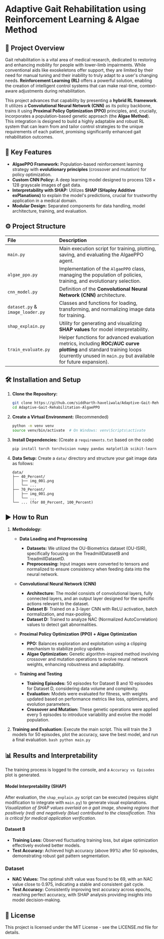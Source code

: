 # Adaptive Gait Rehabilitation using Reinforcement Learning & Algae Method

## 🧠 Project Overview

Gait rehabilitation is a vital area of medical research, dedicated to restoring and enhancing mobility for people with lower-limb impairments. While conventional aids like exoskeletons offer support, they are limited by their need for manual tuning and their inability to truly adapt to a user's changing needs. **Reinforcement Learning (RL)** offers a powerful solution, enabling the creation of intelligent control systems that can make real-time, context-aware adjustments during rehabilitation.

This project advances that capability by presenting a **hybrid RL framework**. It utilizes a **Convolutional Neural Network (CNN)** as its policy backbone, trains it using **Proximal Policy Optimization (PPO)** principles, and, crucially, incorporates a population-based genetic approach (the **Algae Method**). This integration is designed to build a highly adaptable and robust RL system that can learn from and tailor control strategies to the unique requirements of each patient, promising significantly enhanced gait rehabilitation outcomes.

## 🚀 Key Features
* **AlgaePPO Framework:** Population-based reinforcement learning strategy with **evolutionary principles** (crossover and mutation) for policy optimization.
* **Custom CNN Policy:** A deep learning model designed to process $128 \times 128$ grayscale images of gait data.
* **Interpretability with SHAP:** Utilizes **SHAP (SHapley Additive exPlanations)** to explain the model's predictions, crucial for trustworthy application in a medical domain.
* **Modular Design:** Separated components for data handling, model architecture, training, and evaluation.

## ⚙️ Project Structure

| File | Description |
| :--- | :--- |
| `main.py` | Main execution script for training, plotting, saving, and evaluating the AlgaePPO agent. |
| `algae_ppo.py` | Implementation of the `AlgaePPO` class, managing the population of policies, training, and evolutionary selection. |
| `cnn_model.py` | Definition of the **Convolutional Neural Network (CNN)** architecture. |
| `dataset.py` & `image_loader.py` | Classes and functions for loading, transforming, and normalizing image data for training. |
| `shap_explain.py` | Utility for generating and visualizing **SHAP values** for model interpretability. |
| `train_evaluate.py` | Helper functions for advanced evaluation metrics, including **ROC/AUC curve plotting** and standard training loops (currently unused in `main.py` but available for future expansion). |

## 🛠️ Installation and Setup

1.  **Clone the Repository:**
    ```bash
    git clone https://github.com/siddharth-haveliwala/Adaptive-Gait-Rehabilitation-using-Reinforcement-Learning-with-Algae-Optimization.git
    cd Adaptive-Gait-Rehabilitation-AlgaePPO
    ```
2.  **Create a Virtual Environment:** (Recommended)
    ```bash
    python -m venv venv
    source venv/bin/activate  # On Windows: venv\Scripts\activate
    ```
3.  **Install Dependencies:** (Create a `requirements.txt` based on the code)
    ```bash
    pip install torch torchvision numpy pandas matplotlib scikit-learn shap pillow
    ```
4.  **Data Setup:**
    Create a `data/` directory and structure your gait image data as follows:
    ```
    data/
    ├── 40_Percent/
    │   ├── img_001.png
    │   └── ...
    ├── 70_Percent/
    │   ├── img_001.png
    │   └── ...
    └── ... (for 80_Percent, 100_Percent)
    ```

## ▶️ How to Run

1.  **Methodology:**

    - **Data Loading and Preprocessing**

      - **Datasets:** We utilized the OU-Biometrics dataset (OU-ISIR), specifically focusing on the TreadmillDatasetB and TreadmillDatasetD.
      - **Preprocessing:** Input images were converted to tensors and normalized to ensure consistency when feeding data into the neural network.

    - **Convolutional Neural Network (CNN)**

      - **Architecture:** The model consists of convolutional layers, fully connected layers, and an output layer designed for the specific actions relevant to the dataset.
      - **Dataset B:** Trained on a 3-layer CNN with ReLU activation, batch normalization, and max-pooling.
      - **Dataset D:** Trained to analyze NAC (Normalized AutoCorrelation) values to detect gait abnormalities.

    - **Proximal Policy Optimization (PPO) + Algae Optimization**

      - **PPO:** Balances exploration and exploitation using a clipping mechanism to stabilize policy updates.
      - **Algae Optimization:** Genetic algorithm-inspired method involving crossover and mutation operations to evolve neural network weights, enhancing robustness and adaptability.

    - **Training and Testing**

      - **Training Episodes:** 50 episodes for Dataset B and 10 episodes for Dataset D, considering data volume and complexity.
      - **Evaluation:** Models were evaluated for fitness, with weights updated based on performance metrics like loss, optimizers, and evolution parameters.
      - **Crossover and Mutation:** These genetic operations were applied every 5 episodes to introduce variability and evolve the model population.
  
  2.  **Training and Evaluation:**
    Execute the main script. This will train the 3 models for 50 episodes, plot the accuracy, save the best model, and run a final evaluation.
    ```bash python main.py```
   
## 📊 Results and Interpretability

The training process is logged to the console, and a `Accuracy vs Episodes` plot is generated.

#### Model Interpretability (SHAP)
After evaluation, the `shap_explain.py` script can be executed (requires slight modification to integrate with `main.py`) to generate visual explanations. 
*Visualization of SHAP values overlaid on a gait image, showing regions that positively (red) and negatively (blue) contributed to the classification. This is critical for medical application verification.*

#### Dataset B

- **Training Loss:** Observed fluctuating training loss, but algae optimization effectively evolved better models.
- **Test Accuracy:** Achieved high accuracy (above 99%) after 50 episodes, demonstrating robust gait pattern segmentation.

### Dataset

- **NAC Values:** The optimal shift value was found to be 69, with an NAC value close to 0.975, indicating a stable and consistent gait cycle.
- **Test Accuracy:** Consistently improving test accuracy across epochs, reaching perfect accuracy, with SHAP analysis providing insights into model decision-making.

## 📄 License
This project is licensed under the MIT License - see the LICENSE.md file for details.
